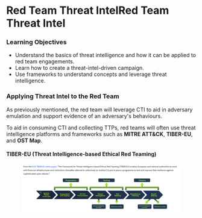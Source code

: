 # Red Team Threat IntelRed Team Threat Intel

### Learning Objectives

* Understand the basics of threat intelligence and how it can be applied to red team engagements.
* Learn how to create a threat-intel-driven campaign.
* Use frameworks to understand concepts and leverage threat intelligence.

### Applying Threat Intel to the Red Team

As previously mentioned, the red team will leverage CTI to aid in adversary emulation and support evidence of an adversary's behaviours.

To aid in consuming CTI and collecting TTPs, red teams will often use threat intelligence platforms and frameworks such as **MITRE ATT\&CK**, **TIBER-EU**, and **OST Map**.

#### **TIBER-EU** (**T**hreat **I**ntelligence-**b**ased **E**thical **R**ed Teaming)

<figure><img src="../../../.gitbook/assets/image (4) (1) (1).png" alt=""><figcaption></figcaption></figure>
